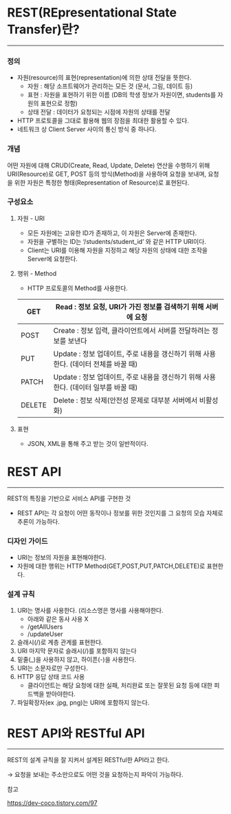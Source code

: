 # REST(REpresentational State Transfer)란?

---

### 정의

- 자원(resource)의 표현(representation)에 의한 상태 전달을 뜻한다.
    - 자원 : 해당 소프트웨어가 관리하는 모든 것 (문서, 그림, 데이트 등)
    - 표현 : 자원을 표현하기 위한 이름 (DB의 학생 정보가 자원이면, students를 자원의 표현으로 정함)
    - 상태 전달 : 데이터가 요청되는 시점에 자원의 상태를 전달
- HTTP 프로토콜을 그대로 활용해 웹의 장점을 최대한 활용할 수 있다.
- 네트워크 상 Client Server 사이의 통신 방식 중 하나다.

### 개념

어떤 자원에 대해 CRUD(Create, Read, Update, Delete) 연산을 수행하기 위해 URI(Resource)로 GET, POST 등의 방식(Method)을 사용하여 요청을 보내며, 요청을 위한 자원은 특정한 형태(Representation of Resource)로 표현된다.

### 구성요소

1. 자원 - URI
    - 모든 자원에는 고유한 ID가 존재하고, 이 자원은 Server에 존재한다.
    - 자원을 구별하는 ID는 ‘/students/student_id’ 와 같은 HTTP URI이다.
    - Client는 URI를 이용해 자원을 지정하고 해당 자원의 상태에 대한 조작을 Server에 요청한다.
2. 행위 - Method
    - HTTP 프로토콜의 Method를 사용한다.
    
    | GET | Read : 정보 요청, URI가 가진 정보를 검색하기 위해 서버에 요청 |
    | --- | --- |
    | POST | Create : 정보 입력, 클라이언트에서 서버를 전달하려는 정보를 보낸다 |
    | PUT | Update : 정보 업데이트, 주로 내용을 갱신하기 위해 사용한다. (데이터 전체를 바꿀 때) |
    | PATCH | Update : 정보 업데이트, 주로 내용을 갱신하기 위해 사용한다. (데이터 일부를 바꿀 때) |
    | DELETE | Delete : 정보 삭제(안전성 문제로 대부분 서버에서 비활성화) |
3. 표현 
    - JSON, XML을 통해 주고 받는 것이 일반적이다.

# REST API

---

REST의 특징을 기반으로 서비스 API를 구현한 것 

- REST API는 각 요청이 어떤 동작이나 정보를 위한 것인지를 그 요청의 모습 자체로 추론이 가능하다.

### 디자인 가이드

- URI는 정보의 자원을 표현해야한다.
- 자원에 대한 행위는 HTTP Method(GET,POST,PUT,PATCH,DELETE)로 표현한다.

### 설계 규칙

1. URI는 명사를 사용한다. (리소스명은 명사를 사용해야한다. 
    - 아래와 같은 동사 사용 X
    - /getAllUsers
    - /updateUser
2. 슬래시(/)로 계층 관계를 표현한다.
3. URI 마지막 문자로 슬래시(/)를 포함하지 않는다
4. 밑줄(_)을 사용하지 않고, 하이픈(-)을 사용한다.
5. URI는 소문자로만 구성한다.
6. HTTP 응답 상태 코드 사용
    - 클라이언트는 해당 요청에 대한 실패, 처리완료 또는 잘못된 요청 등에 대한 피드백을 받아야한다.
7. 파일확장자(ex .jpg, png)는 URI에 포함하지 않는다.

# REST API와 RESTful API

---

REST의 설계 규칙을 잘 지켜서 설계된 RESTful한 API라고 한다. 

→ 요청을 보내는 주소만으로도 어떤 것을 요청하는지 파악이 가능하다. 

참고

https://dev-coco.tistory.com/97
